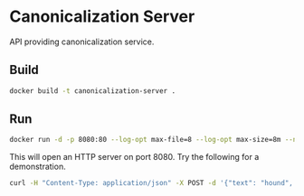 # Canonicalization Server

API providing canonicalization service.

## Build

```bash
docker build -t canonicalization-server .
```

## Run

```bash
docker run -d -p 8080:80 --log-opt max-file=8 --log-opt max-size=8m --name canonicalization-server canonicalization-server
```

This will open an HTTP server on port 8080. Try the following for a demonstration.

```bash
curl -H "Content-Type: application/json" -X POST -d '{"text": "hound", "type": "object"}' localhost:8080/canonicalize
```
